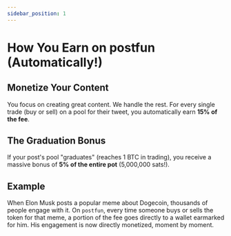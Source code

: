 ```yaml
---
sidebar_position: 1
---
```


# How You Earn on postfun (Automatically!)

## Monetize Your Content

You focus on creating great content. We handle the rest. For every single trade (buy or sell) on a pool for their tweet, you automatically earn **15% of the fee**.

## The Graduation Bonus

If your post's pool "graduates" (reaches 1 BTC in trading), you receive a massive bonus of **5% of the entire pot** (5,000,000 sats!).

## Example

When Elon Musk posts a popular meme about Dogecoin, thousands of people engage with it. On `postfun`, every time someone buys or sells the token for that meme, a portion of the fee goes directly to a wallet earmarked for him. His engagement is now directly monetized, moment by moment.